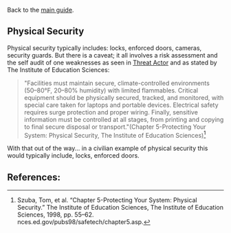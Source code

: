 Back to the [main guide](./README.md).

## Physical Security

Physical security typically includes: locks, enforced doors, cameras, security guards. But there is a caveat; it all involves a risk assessment and the self audit of one weaknesses as seen in [Threat Actor](./markdown/expanded-examples/threat-actor.md) and as stated by The Institute of Education Sciences:

> "Facilities must maintain secure, climate-controlled environments (50–80°F, 20–80% humidity) with limited flammables. Critical equipment should be physically secured, tracked, and monitored, with special care taken for laptops and portable devices. Electrical safety requires surge protection and proper wiring. Finally, sensitive information must be controlled at all stages, from printing and copying to final secure disposal or transport."(Chapter 5-Protecting Your System: Physical Security, The Institute of Education Sciences)[^1]

With that out of the way... in a civilian example of physical security this would typically include, locks, enforced doors.

## References:

[^1]: Szuba, Tom, et al. “Chapter 5-Protecting Your System: Physical Security.” The Institute of Education Sciences, The Institute of Education Sciences, 1998, pp. 55–62. nces.ed.gov/pubs98/safetech/chapter5.asp.